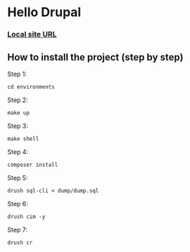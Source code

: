 # Hello Drupal

### [Local site URL](http://hellodrupal.docker.localhost/)

## How to install the project (step by step)

Step 1:

```
cd environments
```

Step 2:

```
make up
```

Step 3:

```
make shell
```

Step 4:

```
composer install
```

Step 5:

```
drush sql-cli < dump/dump.sql
```

Step 6:

```
drush cim -y
```

Step 7:

```
drush cr
```
